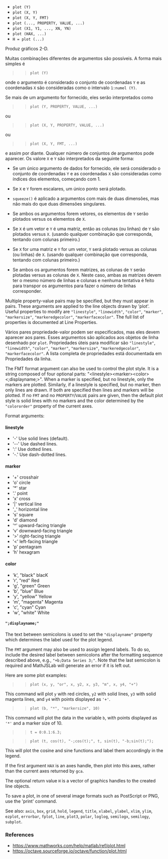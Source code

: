 * `plot (Y)`
* `plot (X, Y)`
* `plot (X, Y, FMT)`
* `plot (..., PROPERTY, VALUE, ...)`
* `plot (X1, Y1, ..., XN, YN)`
* `plot (HAX, ...)`
* `H = plot (...)`

Produz gráficos 2-D.

Muitas combinações diferentes de argumentos são possíveis. A
forma mais simples é

>> `plot (Y)`

onde o argumento é considerado o conjunto de coordenadas `Y` e
as coordenadas `X` são consideradas como o intervalo `1:numel (Y)`.

Se mais de um argumento for fornecido, eles serão interpretados como

>> `plot (Y, PROPERTY, VALUE, ...)`

ou

>> `plot (X, Y, PROPERTY, VALUE, ...)`

ou

>> `plot (X, Y, FMT, ...)`

e assim por diante. Qualquer número de conjuntos de argumentos pode aparecer. Os valore `X` e `Y`
são interpretados da seguinte forma:

* Se um único argumento de dados for fornecido, ele será considerado o conjunto
de coordenadas `Y` e as coordenadas `X` são consideradas como
índices dos elementos, começando com 1.

* Se `X` e `Y` forem escalares, um único ponto será plotado.

* `squeeze()` é aplicado a argumentos com mais de duas
dimensões, mas não mais do que duas dimensões singulares.

* Se ambos os argumentos forem vetores, os elementos de `Y` serão plotados
versus os elementos de `X`.

* Se `X` é um vetor e `Y` é uma matriz, então as colunas (ou linhas)
de `Y` são plotados versus `X`. (usando qualquer combinação
que corresponda, tentando com colunas primeiro.)

* Se `X` for uma matriz e `Y` for um vetor, `Y` será plotado versus
as colunas (ou linhas) de `X`. (usando qualquer combinação
que corresponda, tentando com colunas primeiro.)

* Se ambos os argumentos forem matrizes, as colunas de `Y` serão plotadas
versus as colunas de `X`. Neste caso, ambas as matrizes devem
ter o mesmo número de linhas e colunas e nenhuma tentativa é
feito para transpor os argumentos para fazer o número de linhas
corresponder.

Multiple property-value pairs may be specified, but they must
appear in pairs.  These arguments are applied to the line objects
drawn by 'plot'.  Useful properties to modify are `"linestyle"`,
`"linewidth"`, `"color"`, `"marker"`, `"markersize"`, `"markeredgecolor"`,
`"markerfacecolor"`.  The full list of properties is documented at
Line Properties.

Vários pares propriedade-valor podem ser especificados, mas eles devem
aparecer aos pares. Esses argumentos são aplicados aos objetos de linha
desenhado por `plot`. Propriedades úteis para modificar são `"linestyle"`,
`"linewidth"`, `"color"`, `"marker"`, `"markersize"`, `"markeredgecolor"`,
`"markerfacecolor"`. A lista completa de propriedades está documentada em
Propriedades da linha.

The FMT format argument can also be used to control the plot style.
It is a string composed of four optional parts:
"\<linestyle\>\<marker\>\<color\>\<;displayname;\>".  When a marker is
specified, but no linestyle, only the markers are plotted.
Similarly, if a linestyle is specified, but no marker, then only
lines are drawn.  If both are specified then lines and markers will
be plotted.  If no `FMT` and no `PROPERTY`/`VALUE` pairs are given, then
the default plot style is solid lines with no markers and the color
determined by the `"colororder"` property of the current axes.

Format arguments:

#### linestyle

* '-'  Use solid lines (default).
* '--' Use dashed lines.
* ':'  Use dotted lines.
* '-.' Use dash-dotted lines.

#### marker

* '+'  crosshair
* 'o'  circle
* '*'  star
* '.'  point
* 'x'  cross
* '|'  vertical line
* '_'  horizontal line
* 's'  square
* 'd'  diamond
* '^'  upward-facing triangle
* 'v'  downward-facing triangle
* '>'  right-facing triangle
* '<'  left-facing triangle
* 'p'  pentagram
* 'h'  hexagram

#### color

* 'k', "black"    blacK
* 'r', "red"      Red
* 'g', "green"    Green
* 'b', "blue"     Blue
* 'y', "yellow"   Yellow
* 'm', "magenta"  Magenta
* 'c', "cyan"     Cyan
* 'w', "white"    White

#### `";displayname;"`

The text between semicolons is used to set the `"displayname"`
property which determines the label used for the plot legend.

The `FMT` argument may also be used to assign legend labels.  To do
so, include the desired label between semicolons after the
formatting sequence described above, e.g., `"+b;Data Series 3;"`.
Note that the last semicolon is required and MathJSLab will generate
an error if it is left out.

Here are some plot examples:

>> `plot (x, y, "or", x, y2, x, y3, "m", x, y4, "+")`

This command will plot `y` with red circles, `y2` with solid lines,
`y3` with solid magenta lines, and `y4` with points displayed as
`'+'`.

>> `plot (b, "*", "markersize", 10)`

This command will plot the data in the variable `b`, with points
displayed as `'*'` and a marker size of 10.

>> `t = 0:0.1:6.3;`

>> `plot (t, cos(t), "-;cos(t);", t, sin(t), "-b;sin(t);");`

This will plot the cosine and sine functions and label them
accordingly in the legend.

If the first argument `HAX` is an axes handle, then plot into this
axes, rather than the current axes returned by `gca`.

The optional return value `H` is a vector of graphics handles to the
created line objects.

To save a plot, in one of several image formats such as PostScript
or PNG, use the 'print' command.

See also: `axis`, `box`, `grid`, `hold`, `legend`, `title`, `xlabel`, `ylabel`,
`xlim`, `ylim`, `ezplot`, `errorbar`, `fplot`, `line`, `plot3`, `polar`, `loglog`,
`semilogx`, `semilogy`, `subplot`.

### References

* https://www.mathworks.com/help/matlab/ref/plot.html
* https://octave.sourceforge.io/octave/function/plot.html
